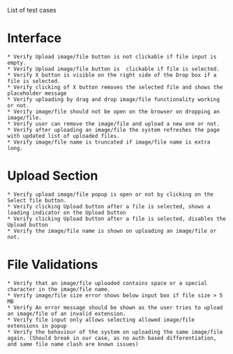 List of test cases

# Interface
    * Verify Upload image/file button is not clickable if file input is empty.
    * Verify Upload image/file button is  clickable if file is selected.
    * Verify X button is visible on the right side of the Drop box if a file is selected.
    * Verify clicking of X button removes the selected file and shows the placeholder message
    * Verify uploading by drag and drop image/file functionality working or not. 
    * Verify image/file should not be open on the browser on dropping an image/file.
    * Verify user can remove the image/file and upload a new one or not.
    * Verify after uploading an image/file the system refreshes the page with updated list of uploaded files.
    * Verify image/file name is truncated if image/file name is extra long.

# Upload Section
    * Verify upload image/file popup is open or not by clicking on the Select file button.
    * Verify clicking Upload button after a file is selected, shows a loading indicator on the Upload button
    * Verify clicking Upload button after a file is selected, disables the Upload button
    * Verify the image/file name is shown on uploading an image/file or not.


# File Validations
    * Verify that an image/file uploaded contains space or a special character in the image/file name.
    * Verify image/file size error shows below input box if file size > 5 MB
    * Verify An error message should be shown as the user tries to upload an image/file of an invalid extension.
    * Verify file input only allows selecting allowed image/file extensions in popup
    * Verify the behaviour of the system on uploading the same image/file again. (Should break in our case, as no auth based differentiation, and same file name clash are known issues)











